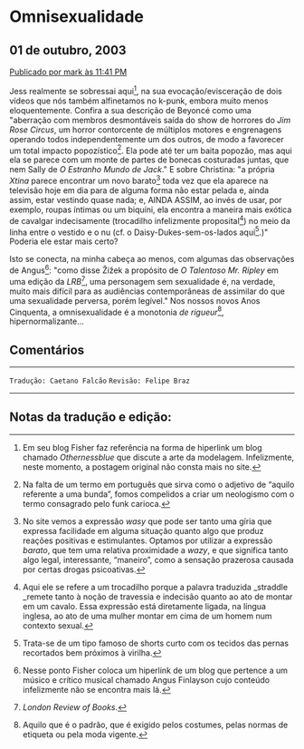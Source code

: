 # Omnisexualidade

## 01 de outubro, 2003
[Publicado por mark às 11:41 PM](http://k-punk.abstractdynamics.org/archives/000553.html)

Jess realmente se sobressai aqui[^1], na sua evocação/evisceração de dois vídeos que nós também alfinetamos no k-punk, embora muito menos eloquentemente. Confira a sua descrição de Beyoncé como uma "aberração com membros desmontáveis saída do show de horrores do _Jim Rose Circus_, um horror contorcente de múltiplos motores e engrenagens operando todos independentemente um dos outros, de modo a favorecer um total impacto popozístico[^2]. Ela pode até ter um baita popozão, mas aqui ela se parece com um monte de partes de bonecas costuradas juntas, que nem Sally de _O Estranho Mundo de Jack_." E sobre Christina: "a própria _Xtina_ parece encontrar um novo barato[^3] toda vez que ela aparece na televisão hoje em dia para de alguma forma não estar pelada e, ainda assim, estar vestindo quase nada; e, AINDA ASSIM, ao invés de usar, por exemplo, roupas íntimas ou um biquíni, ela encontra a maneira mais exótica de cavalgar indecisamente (trocadilho infelizmente proposital[^4]) no meio da linha entre o vestido e o nu (cf. o Daisy-Dukes-sem-os-lados aqui[^5].)" Poderia ele estar mais certo?

Isto se conecta, na minha cabeça ao menos, com algumas das observações de Angus[^6]: "como disse Žižek a propósito de _O Talentoso Mr. Ripley_ em uma edição da _LRB_[^7], uma personagem sem sexualidade é, na verdade, muito mais difícil para as audiências contemporâneas de assimilar do que uma sexualidade perversa, porém legível." Nos nossos novos Anos Cinquenta, a omnisexualidade é a monotonia _de rigueur_[^8], hipernormalizante…

## Comentários

---

```Tradução: Caetano Falcão```
```Revisão: Felipe Braz```

---

## Notas da tradução e edição:

[^1]:
     Em seu blog Fisher faz referência na forma de hiperlink um blog chamado _Othernessblue_ que discute a arte da modelagem. Infelizmente, neste momento, a postagem original não consta mais no site.

[^2]:
     Na falta de um termo em português que sirva como o adjetivo de “aquilo referente a uma bunda”, fomos compelidos a criar um neologismo com o termo consagrado pelo funk carioca.

[^3]:
     No site vemos a expressão _wasy_ que pode ser tanto uma gíria que expressa facilidade em alguma situação quanto algo que produz reações positivas e estimulantes. Optamos por utilizar a expressão _barato_, que tem uma relativa proximidade a _wazy_, e que significa tanto algo legal, interessante, “maneiro”, como a sensação prazerosa causada por certas drogas psicoativas.

[^4]:
     Aqui ele se refere a um trocadilho porque a palavra traduzida _straddle _remete tanto à noção de travessia e indecisão quanto ao ato de montar em um cavalo. Essa expressão está diretamente ligada, na língua inglesa,  ao ato de uma mulher montar em cima de um homem num contexto sexual.

[^5]:
     Trata-se de um tipo famoso de shorts curto com os tecidos das pernas recortados bem próximos à virilha.

[^6]:
     Nesse ponto Fisher coloca um hiperlink de um blog que pertence a um músico e crítico musical chamado Angus Finlayson cujo conteúdo infelizmente não se encontra mais lá.

[^7]:
     _London Review of Books._

[^8]:
     Aquilo que é o padrão, que é exigido pelos costumes, pelas normas de etiqueta ou pela moda vigente.
